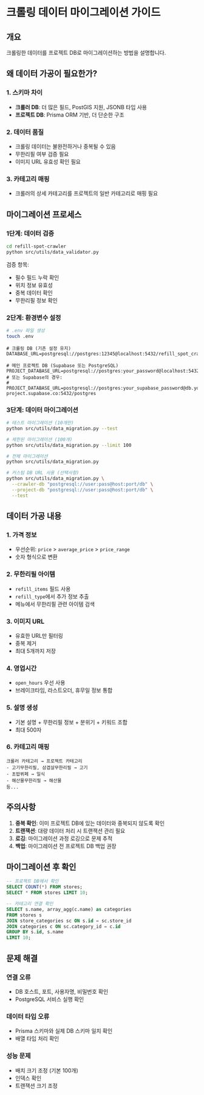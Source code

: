 # 크롤링 데이터 마이그레이션 가이드

## 개요

크롤링한 데이터를 프로젝트 DB로 마이그레이션하는 방법을 설명합니다.

## 왜 데이터 가공이 필요한가?

### 1. 스키마 차이

- **크롤러 DB**: 더 많은 필드, PostGIS 지원, JSONB 타입 사용
- **프로젝트 DB**: Prisma ORM 기반, 더 단순한 구조

### 2. 데이터 품질

- 크롤링 데이터는 불완전하거나 중복될 수 있음
- 무한리필 여부 검증 필요
- 이미지 URL 유효성 확인 필요

### 3. 카테고리 매핑

- 크롤러의 상세 카테고리를 프로젝트의 일반 카테고리로 매핑 필요

## 마이그레이션 프로세스

### 1단계: 데이터 검증

```bash
cd refill-spot-crawler
python src/utils/data_validator.py
```

검증 항목:

- 필수 필드 누락 확인
- 위치 정보 유효성
- 중복 데이터 확인
- 무한리필 정보 확인

### 2단계: 환경변수 설정

```bash
# .env 파일 생성
touch .env
```

```env
# 크롤링 DB (기존 설정 유지)
DATABASE_URL=postgresql://postgres:12345@localhost:5432/refill_spot_crawler

# 메인 프로젝트 DB (Supabase 또는 PostgreSQL)
PROJECT_DATABASE_URL=postgresql://postgres:your_password@localhost:5432/refill_spot
# 또는 Supabase의 경우:
# PROJECT_DATABASE_URL=postgresql://postgres:your_supabase_password@db.your-project.supabase.co:5432/postgres
```

### 3단계: 데이터 마이그레이션

```bash
# 테스트 마이그레이션 (10개만)
python src/utils/data_migration.py --test

# 제한된 마이그레이션 (100개)
python src/utils/data_migration.py --limit 100

# 전체 마이그레이션
python src/utils/data_migration.py

# 커스텀 DB URL 사용 (선택사항)
python src/utils/data_migration.py \
  --crawler-db "postgresql://user:pass@host:port/db" \
  --project-db "postgresql://user:pass@host:port/db" \
  --test
```

## 데이터 가공 내용

### 1. 가격 정보

- 우선순위: `price` > `average_price` > `price_range`
- 숫자 형식으로 변환

### 2. 무한리필 아이템

- `refill_items` 필드 사용
- `refill_type`에서 추가 정보 추출
- 메뉴에서 무한리필 관련 아이템 검색

### 3. 이미지 URL

- 유효한 URL만 필터링
- 중복 제거
- 최대 5개까지 저장

### 4. 영업시간

- `open_hours` 우선 사용
- 브레이크타임, 라스트오더, 휴무일 정보 통합

### 5. 설명 생성

- 기본 설명 + 무한리필 정보 + 분위기 + 키워드 조합
- 최대 500자

### 6. 카테고리 매핑

```
크롤러 카테고리 → 프로젝트 카테고리
- 고기무한리필, 삼겹살무한리필 → 고기
- 초밥뷔페 → 일식
- 해산물무한리필 → 해산물
등...
```

## 주의사항

1. **중복 확인**: 이미 프로젝트 DB에 있는 데이터와 중복되지 않도록 확인
2. **트랜잭션**: 대량 데이터 처리 시 트랜잭션 관리 필요
3. **로깅**: 마이그레이션 과정 로깅으로 문제 추적
4. **백업**: 마이그레이션 전 프로젝트 DB 백업 권장

## 마이그레이션 후 확인

```sql
-- 프로젝트 DB에서 확인
SELECT COUNT(*) FROM stores;
SELECT * FROM stores LIMIT 10;

-- 카테고리 연결 확인
SELECT s.name, array_agg(c.name) as categories
FROM stores s
JOIN store_categories sc ON s.id = sc.store_id
JOIN categories c ON sc.category_id = c.id
GROUP BY s.id, s.name
LIMIT 10;
```

## 문제 해결

### 연결 오류

- DB 호스트, 포트, 사용자명, 비밀번호 확인
- PostgreSQL 서비스 실행 확인

### 데이터 타입 오류

- Prisma 스키마와 실제 DB 스키마 일치 확인
- 배열 타입 처리 확인

### 성능 문제

- 배치 크기 조정 (기본 100개)
- 인덱스 확인
- 트랜잭션 크기 조정
